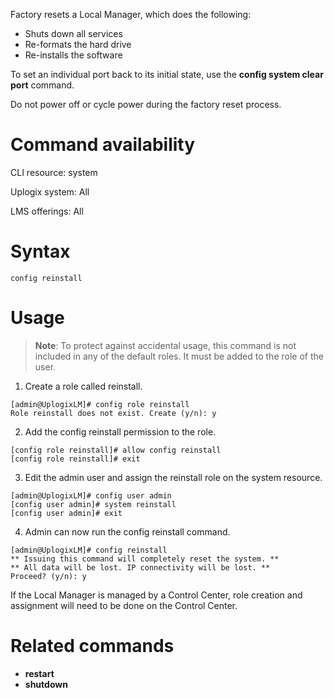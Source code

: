 <!-- 5.4 -->

Factory resets a Local Manager, which does the following:

- Shuts down all services
- Re-formats the hard drive
- Re-installs the software

To set an individual port back to its initial state, use the **config system clear port** command.

Do not power off or cycle power during the factory reset process.

# Command availability 

CLI resource: system

Uplogix system: All

LMS offerings: All
# Syntax

```
config reinstall
```

# Usage

> **Note**: To protect against accidental usage, this command is not included in any of the default roles. It must be added to the role of the user.

1) Create a role called reinstall.

```
[admin@UplogixLM]# config role reinstall
Role reinstall does not exist. Create (y/n): y
```

2) Add the config reinstall permission to the role.

```
[config role reinstall]# allow config reinstall
[config role reinstall]# exit
```

3) Edit the admin user and assign the reinstall role on the system resource.

```
[admin@UplogixLM]# config user admin
[config user admin]# system reinstall
[config user admin]# exit
```
4) Admin can now run the config reinstall command.

```
[admin@UplogixLM]# config reinstall
** Issuing this command will completely reset the system. **
** All data will be lost. IP connectivity will be lost. **
Proceed? (y/n): y
```

If the Local Manager is managed by a Control Center, role creation and assignment will need to be done on the Control Center.

# Related commands 

- **restart**
- **shutdown**